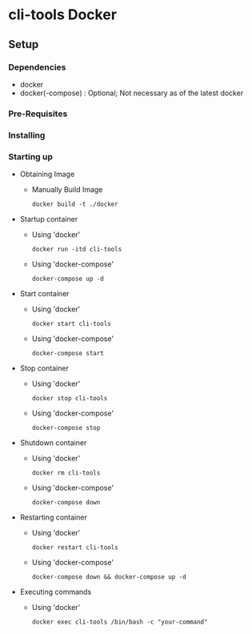 # cli-tools Docker

## Setup
### Dependencies
+ docker
+ docker(-compose) : Optional; Not necessary as of the latest docker

### Pre-Requisites

### Installing

### Starting up
- Obtaining Image
    - Manually Build Image
        ```console
        docker build -t ./docker
        ```

- Startup container
    - Using 'docker'
        ```console
        docker run -itd cli-tools
        ```
    - Using 'docker-compose'
        ```console
        docker-compose up -d
        ```

- Start container
    - Using 'docker'
        ```console
        docker start cli-tools
        ```
    - Using 'docker-compose'
        ```console
        docker-compose start
        ```

- Stop container
    - Using 'docker'
        ```console
        docker stop cli-tools
        ```
    - Using 'docker-compose'
        ```console
        docker-compose stop
        ```

- Shutdown container
    - Using 'docker'
        ```console
        docker rm cli-tools
        ```
    - Using 'docker-compose'
        ```console
        docker-compose down
        ```

- Restarting container
    - Using 'docker'
        ```console
        docker restart cli-tools
        ```
    - Using 'docker-compose'
        ```console
        docker-compose down && docker-compose up -d
        ```

- Executing commands
    - Using 'docker'
        ```console
        docker exec cli-tools /bin/bash -c "your-command"
        ```
